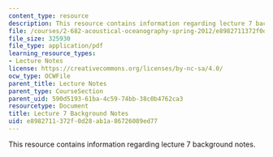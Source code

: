 ```yaml
---
content_type: resource
description: This resource contains information regarding lecture 7 background notes.
file: /courses/2-682-acoustical-oceanography-spring-2012/e8982711372f0d28ab1a86726089ed77_MIT2_682S12_bglec07.pdf
file_size: 325930
file_type: application/pdf
learning_resource_types:
- Lecture Notes
license: https://creativecommons.org/licenses/by-nc-sa/4.0/
ocw_type: OCWFile
parent_title: Lecture Notes
parent_type: CourseSection
parent_uid: 590d5193-61ba-4c59-74bb-38c0b4762ca3
resourcetype: Document
title: Lecture 7 Background Notes
uid: e8982711-372f-0d28-ab1a-86726089ed77
---
```

This resource contains information regarding lecture 7 background notes.
